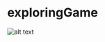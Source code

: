 # exploringGame
![alt text](https://github.com/thepromanager/exploringGame/blob/master/Content.png)
